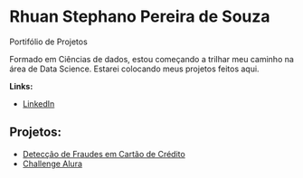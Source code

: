 # Rhuan Stephano Pereira de Souza
Portifólio de Projetos

Formado em Ciências de dados, estou começando a trilhar meu caminho na área de Data Science. Estarei colocando meus projetos feitos aqui.

**Links:**
* [LinkedIn](https://www.linkedin.com/in/cientistadedadosrhuansouza/)

## Projetos:

* [Detecção de Fraudes em Cartão de Crédito](https://github.com/RhuanSPS/Projetos/tree/main/ML/Detec%C3%A7%C3%A3o%20de%20Fraudes)
* [Challenge Alura](https://github.com/RhuanSPS/Projetos/tree/main/ML/ChallengeAlura)
